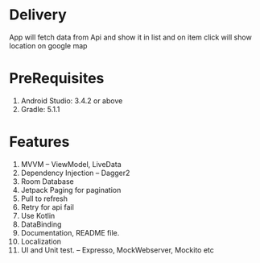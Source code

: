# Delivery

App will fetch data from Api and show it in list and on item click will show location on google map

# PreRequisites

1. Android Studio: 3.4.2 or above
2. Gradle: 5.1.1

# Features

1.	MVVM – ViewModel, LiveData
2.	Dependency Injection – Dagger2
3.	Room Database
4.	Jetpack Paging for pagination
5.	Pull to refresh
6.	Retry for api fail
7.	Use Kotlin
8.	DataBinding
9.	Documentation, README file.
10.	Localization
11.	UI and Unit test. – Expresso, MockWebserver, Mockito etc
